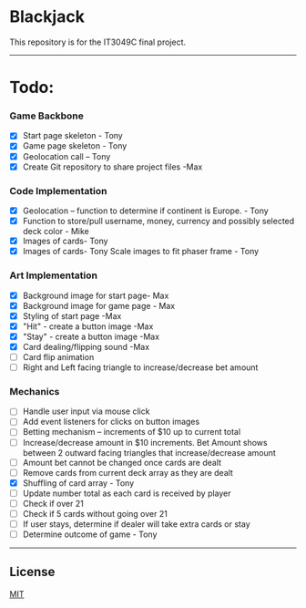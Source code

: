 # Blackjack

This repository is for the IT3049C final project.

---
# Todo:

### Game Backbone
- [x] Start page skeleton - Tony 
- [x] Game page skeleton - Tony 
- [x] Geolocation call – Tony 
- [x] Create Git repository to share project files -Max 

### Code Implementation

- [x] Geolocation – function to determine if continent is Europe. - Tony 
- [x] Function to store/pull username, money, currency and possibly selected deck color - Mike
- [x] Images of cards- Tony 
- [x] Images of cards- Tony Scale images to fit phaser frame - Tony 

### Art Implementation

- [x] Background image for start page- Max 
- [x] Background image for game page - Max 
- [x] Styling of start page -Max 
- [x] "Hit" - create a button image -Max
- [x] "Stay" - create a button image -Max
- [x] Card dealing/flipping sound -Max
- [ ] Card flip animation
- [ ] Right and Left facing triangle to increase/decrease bet amount

### Mechanics
- [ ] Handle user input via mouse click 
- [ ] Add event listeners for clicks on button images 
- [ ] Betting mechanism – increments of $10 up to current total 
- [ ] Increase/decrease amount in $10 increments. Bet Amount shows between 2 outward facing triangles that increase/decrease amount 
- [ ] Amount bet cannot be changed once cards are dealt 
- [ ] Remove cards from current deck array as they are dealt 
- [x] Shuffling of card array - Tony 
- [ ] Update number total as each card is received by player 
- [ ] Check if over 21 
- [ ] Check if 5 cards without going over 21 
- [ ] If user stays, determine if dealer will take extra cards or stay 
- [ ] Determine outcome of game - Tony

---

## License
[MIT](https://choosealicense.com/licenses/mit/)
